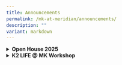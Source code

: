 ```yaml
---
title: Announcements
permalink: /mk-at-meridian/announcements/
description: ""
variant: markdown
---
```

<details>
  <summary><b>Open House 2025</b></summary>
<ul>
		<img src="/images/MK@Meridian/Open_House_2025.jpg" style="width:550px;height:750px;float:center"><br>
	</ul>
</details>

<details>
  <summary><b>K2 LIFE @ MK Workshop</b></summary>
<ul>
		<img src="/images/MK@Meridian/2024/MK_Poster_31_May_24.png" style="width:380px;height:450px;float:center">
	</ul>
</details>
